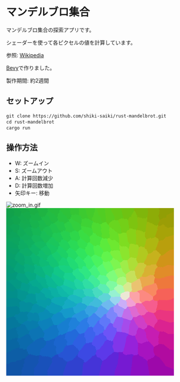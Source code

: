 # マンデルブロ集合

マンデルブロ集合の探索アプリです。

シェーダーを使って各ピクセルの値を計算しています。

参照: [Wikipedia](https://ja.wikipedia.org/wiki/%E3%83%9E%E3%83%B3%E3%83%87%E3%83%AB%E3%83%96%E3%83%AD%E9%9B%86%E5%90%88)

[Bevy](https://bevyengine.org/)で作りました。

製作期間: 約2週間

## セットアップ

```
git clone https://github.com/shiki-saiki/rust-mandelbrot.git
cd rust-mandelbrot
cargo run
```

## 操作方法

- W: ズームイン
- S: ズームアウト
- A: 計算回数減少
- D: 計算回数増加
- 矢印キー: 移動

![zoom_in.gif](/zoom_in.gif)
![iteration.gif](/iteration.gif)
